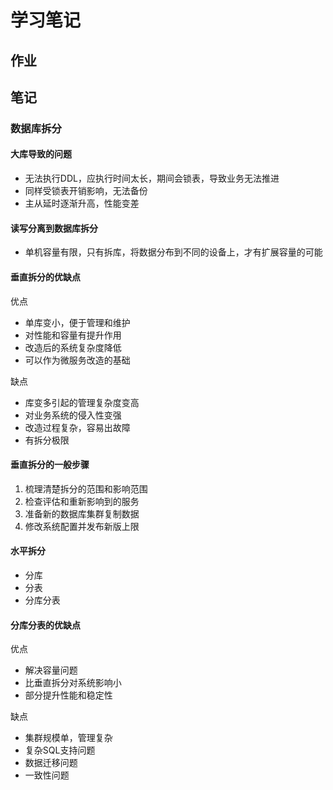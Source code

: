 # 学习笔记

## 作业

## 笔记

### 数据库拆分

#### 大库导致的问题

* 无法执行DDL，应执行时间太长，期间会锁表，导致业务无法推进
* 同样受锁表开销影响，无法备份
* 主从延时逐渐升高，性能变差

#### 读写分离到数据库拆分

* 单机容量有限，只有拆库，将数据分布到不同的设备上，才有扩展容量的可能

#### 垂直拆分的优缺点

优点

* 单库变小，便于管理和维护
* 对性能和容量有提升作用
* 改造后的系统复杂度降低
* 可以作为微服务改造的基础

缺点

* 库变多引起的管理复杂度变高
* 对业务系统的侵入性变强
* 改造过程复杂，容易出故障
* 有拆分极限

#### 垂直拆分的一般步骤

1. 梳理清楚拆分的范围和影响范围
2. 检查评估和重新影响到的服务
3. 准备新的数据库集群复制数据
4. 修改系统配置并发布新版上限

#### 水平拆分

* 分库
* 分表
* 分库分表

#### 分库分表的优缺点

优点

* 解决容量问题
* 比垂直拆分对系统影响小
* 部分提升性能和稳定性

缺点

* 集群规模单，管理复杂
* 复杂SQL支持问题
* 数据迁移问题
* 一致性问题
